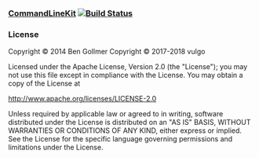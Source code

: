 ### [CommandLineKit](https://github.com/jatoben/CommandLine) [![Build Status](https://travis-ci.org/jatoben/CommandLine.svg?branch=master)](https://travis-ci.org/jatoben/CommandLine)

### License

Copyright © 2014 Ben Gollmer
Copyright © 2017-2018 vulgo

Licensed under the Apache License, Version 2.0 (the "License"); you may not use this file except in compliance with the License. You may obtain a copy of the License at

http://www.apache.org/licenses/LICENSE-2.0

Unless required by applicable law or agreed to in writing, software distributed under the License is distributed on an "AS IS" BASIS, WITHOUT WARRANTIES OR CONDITIONS OF ANY KIND, either express or implied. See the License for the specific language governing permissions and limitations under the License.
